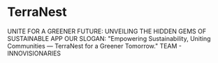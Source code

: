 # TerraNest
UNITE FOR A GREENER FUTURE: UNVEILING THE HIDDEN GEMS OF SUSTAINABLE APP
OUR SLOGAN: "Empowering Sustainability, Uniting Communities — TerraNest for a Greener Tomorrow."
TEAM - INNOVISIONARIES
